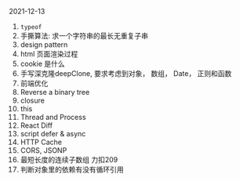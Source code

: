2021-12-13
1. `typeof`
2. 手撕算法: 求一个字符串的最长无重复子串
3. design pattern
4. html 页面渲染过程
5. cookie 是什么
6. 手写深克隆deepClone, 要求考虑到对象， 数组， Date， 正则和函数
7. 前端优化
8. Reverse a binary tree
9. closure
10. this
11. Thread and Process
12. React Diff
13. script defer & async
14. HTTP Cache
15. CORS, JSONP
16. 最短长度的连续子数组 力扣209
17. 判断对象里的依赖有没有循环引用